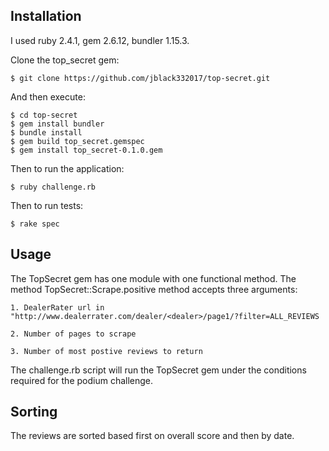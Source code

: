 ## Installation

I used ruby 2.4.1, gem 2.6.12, bundler 1.15.3.

Clone the top_secret gem:

```$ git clone https://github.com/jblack332017/top-secret.git```

And then execute:

    $ cd top-secret 
    $ gem install bundler
    $ bundle install
    $ gem build top_secret.gemspec
    $ gem install top_secret-0.1.0.gem

Then to run the application:

    $ ruby challenge.rb
    
    
Then to run tests:

    $ rake spec
    
## Usage

The TopSecret gem has one module with one functional method. The method TopSecret::Scrape.positive method accepts three arguments: 
    
    1. DealerRater url in "http://www.dealerrater.com/dealer/<dealer>/page1/?filter=ALL_REVIEWS
    
    2. Number of pages to scrape
    
    3. Number of most postive reviews to return
    
The challenge.rb script will run the TopSecret gem under the conditions required for the podium challenge.

## Sorting

The reviews are sorted based first on overall score and then by date.

